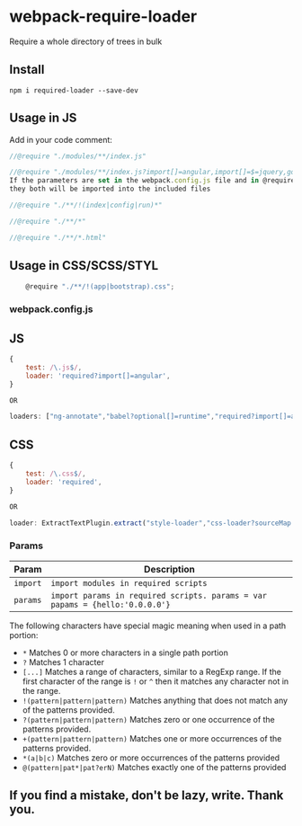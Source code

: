 # webpack-require-loader
Require a whole directory of trees in bulk

## Install

`npm i required-loader --save-dev`

## Usage in JS
Add in your code comment:
```js
//@require "./modules/**/index.js"

//@require "./modules/**/index.js?import[]=angular,import[]=$=jquery,go={hello:'world'}"
If the parameters are set in the webpack.config.js file and in @require, 
they both will be imported into the included files

//@require "./**/!(index|config|run)*"

//@require "./**/*"

//@require "./**/*.html"
```


## Usage in CSS/SCSS/STYL
```js
	@require "./**/!(app|bootstrap).css";
```

### webpack.config.js
## JS
```js
{
	test: /\.js$/,
    loader: 'required?import[]=angular',
}

OR

loaders: ["ng-annotate","babel?optional[]=runtime","required?import[]=angular,import[]=$=jquery,params={ip:'0.0.0.0'}"]
```

## CSS
```js
{
	test: /\.css$/,
    loader: 'required',
}

OR

loader: ExtractTextPlugin.extract("style-loader","css-loader?sourceMap!postcss-loader!required")
```

### Params

Param | Description
------------|-------
`import` | `import modules in required scripts`
`params` | `import params in required scripts. params = var papams = {hello:'0.0.0.0'}`

The following characters have special magic meaning when used in a
path portion:

* `*` Matches 0 or more characters in a single path portion
* `?` Matches 1 character
* `[...]` Matches a range of characters, similar to a RegExp range.
  If the first character of the range is `!` or `^` then it matches
  any character not in the range.
* `!(pattern|pattern|pattern)` Matches anything that does not match
  any of the patterns provided.
* `?(pattern|pattern|pattern)` Matches zero or one occurrence of the
  patterns provided.
* `+(pattern|pattern|pattern)` Matches one or more occurrences of the
  patterns provided.
* `*(a|b|c)` Matches zero or more occurrences of the patterns provided
* `@(pattern|pat*|pat?erN)` Matches exactly one of the patterns
  provided

## If you find a mistake, don't be lazy, write. Thank you.